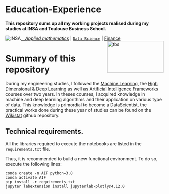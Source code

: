 # Education-Experience

**This repository sums up all my working projects realised during my studies at INSA and Toulouse Business School.**

 <a href="http://www.insa-toulouse.fr/" ><img src="http://www.math.univ-toulouse.fr/~besse/Wikistat/Images/Logo_INSAvilletoulouse-RVB.png" style="float:left; max-width: 80px; display: inline" alt="INSA"/>  &emsp;[*Applied mathematics*](http://www.math.insa-toulouse.fr/fr/index.html) | [`Data Science`](http://www.math.insa-toulouse.fr/fr/enseignement.html) |  [Finance](https://www.tbs-education.fr/formation/msc-equity-research-and-investment-management/) &emsp; <a href="https://www.tbs-education.fr/formation/msc-equity-research-and-investment-management/"><img src = "https://www.tbs-education.fr/content/uploads/sites/4/2021/07/logo-tbs-education-inspiring-life.png" style="float: right; height: 100px; width: 180px; display: inline" alt="tbs"/> </a>

# Summary of this repository

During my engineering studies, I followed the [Machine Learning](https://github.com/wikistat/Apprentissage), the [High Dimensional & Deep Learning](https://github.com/wikistat/High-Dimensional-Deep-Learning) as well as [Artificial Intelligence Frameworks](https://github.com/wikistat/AI-Frameworks) courses over two years.
 In theses courses, I acquired knowledge in machine and deep learning algorithms and their application on various type of data. This knowledge is primordial to become a DataScientist, the practical works done during these year of studies can be found on the [Wikistat](https://github.com/wikistat) github repository. 









 
 ## Technical requirements. 
 
 All the libraries required to execute the notebooks are listed in the `requirements.txt` file. 
 
 Thus, it is recommended to build a new functional environment. To do so, execute the following lines:
 
 ```
conda create -n AIF python=3.8
conda activate AIF
pip install -r requirements.txt 
jupyter labextension install jupyterlab-plotly@4.12.0
```
